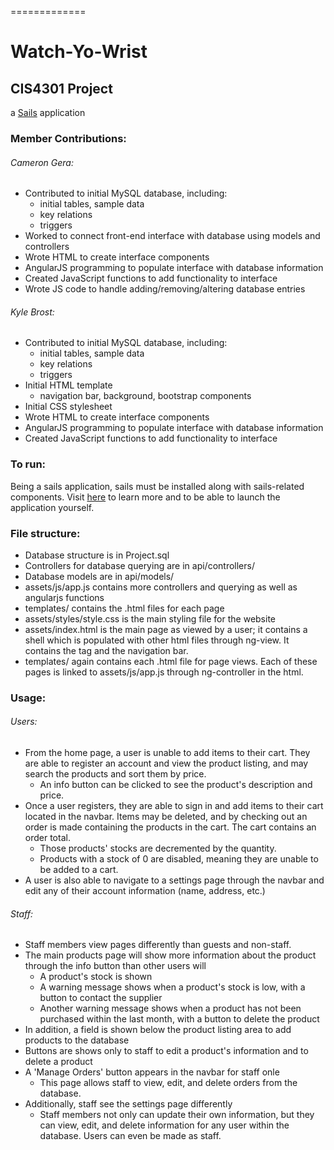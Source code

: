
=============
# Watch-Yo-Wrist
## CIS4301 Project
a [Sails](http://sailsjs.org) application

### Member Contributions:
###### Cameron Gera:
- Contributed to initial MySQL database, including:
  - initial tables, sample data
  - key relations
  - triggers
- Worked to connect front-end interface with database using models and controllers
- Wrote HTML to create interface components
- AngularJS programming to populate interface with database information
- Created JavaScript functions to add functionality to interface
- Wrote JS code to handle adding/removing/altering database entries

###### Kyle Brost:
- Contributed to initial MySQL database, including:
  - initial tables, sample data
  - key relations
  - triggers
- Initial HTML template
  - navigation bar, background, bootstrap components
- Initial CSS stylesheet
- Wrote HTML to create interface components
- AngularJS programming to populate interface with database information
- Created JavaScript functions to add functionality to interface

### To run:
Being a sails application, sails must be installed along with sails-related components.  Visit [here](http://sailsjs.org/get-started) to learn more and to be able to launch the application yourself.

### File structure:
- Database structure is in Project.sql
- Controllers for database querying are in api/controllers/
- Database models are in api/models/
- assets/js/app.js contains more controllers and querying as well as angularjs functions
- templates/ contains the .html files for each page
- assets/styles/style.css is the main styling file for the website
- assets/index.html is the main page as viewed by a user; it contains a shell which is populated with other html files through ng-view.  It contains the <head> tag and the navigation bar.
- templates/ again contains each .html file for page views.  Each of these pages is linked to assets/js/app.js through ng-controller in the html.

### Usage:
###### Users:
- From the home page, a user is unable to add items to their cart.  They are able to register an account and view the product listing, and may search the products and sort them by price.
  - An info button can be clicked to see the product's description and price.
- Once a user registers, they are able to sign in and add items to their cart located in the navbar.  Items may be deleted, and by checking out an order is made containing the products in the cart.  The cart contains an order total.
  - Those products' stocks are decremented by the quantity.
  - Products with a stock of 0 are disabled, meaning they are unable to be added to a cart.
- A user is also able to navigate to a settings page through the navbar and edit any of their account information (name, address, etc.)

###### Staff:
- Staff members view pages differently than guests and non-staff.
- The main products page will show more information about the product through the info button than other users will
  - A product's stock is shown
  - A warning message shows when a product's stock is low, with a button to contact the supplier
  - Another warning message shows when a product has not been purchased within the last month, with a button to delete the product
- In addition, a field is shown below the product listing area to add products to the database
- Buttons are shows only to staff to edit a product's information and to delete a product
- A 'Manage Orders' button appears in the navbar for staff onle
  - This page allows staff to view, edit, and delete orders from the database.
- Additionally, staff see the settings page differently
  - Staff members not only can update their own information, but they can view, edit, and delete information for any user within the database.  Users can even be made as staff.
